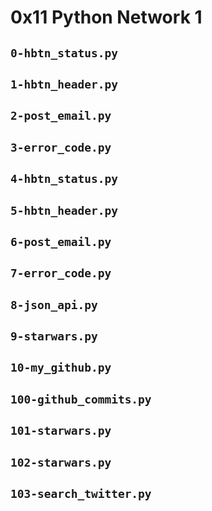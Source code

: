 # 0x11 Python Network 1

## `0-hbtn_status.py`

## `1-hbtn_header.py`

## `2-post_email.py`

## `3-error_code.py`

## `4-hbtn_status.py`

## `5-hbtn_header.py`

## `6-post_email.py`

## `7-error_code.py`

## `8-json_api.py`

## `9-starwars.py`

## `10-my_github.py`

## `100-github_commits.py`

## `101-starwars.py`

## `102-starwars.py`

## `103-search_twitter.py`
